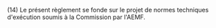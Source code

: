 (14) Le présent règlement se fonde sur le projet de normes techniques d'exécution soumis à la Commission par l'AEMF.